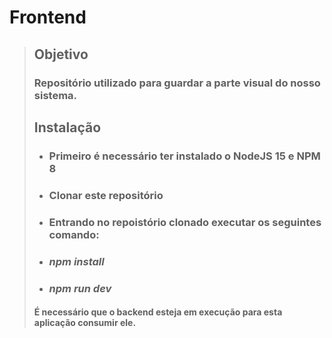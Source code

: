 # Frontend

> ## Objetivo
> ### Repositório utilizado para guardar a parte visual do nosso sistema.
>
> ## Instalação
> - ### Primeiro é necessário ter instalado o NodeJS 15 e NPM 8
> - ### Clonar este repositório
> - ### Entrando no repoistório clonado executar os seguintes comando: 
> - ### *npm install*
> - ### *npm run dev*
>
> #### É necessário que o backend esteja em execução para esta aplicação consumir ele.
